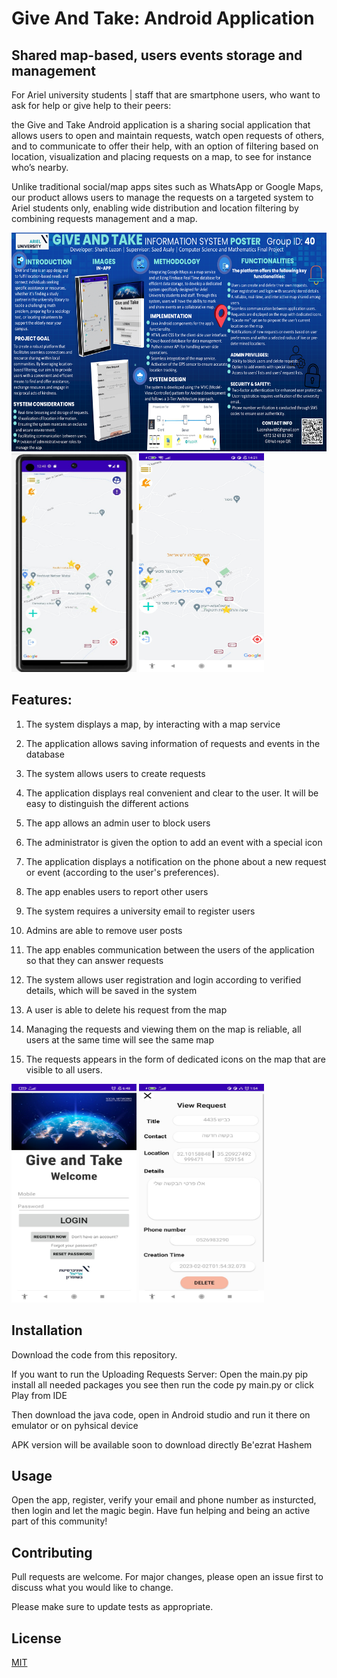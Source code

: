 # Give And Take: Android Application
## Shared map-based, users events storage and management
For Ariel university students | staff that are smartphone users, who want to ask for help or give help to their peers: 

the Give and Take Android application is a sharing social application
that allows users to open and maintain requests, watch open requests of others, and to communicate to offer their help, with an option of filtering based on location, visualization and placing requests on a map, to see for instance who’s nearby.

Unlike traditional social/map apps sites such as WhatsApp or Google Maps, our product allows users to manage the requests on a targeted system to Ariel students only, enabling wide distribution and location filtering by combining requests management and a map.

<img src="Give And Take-poster.png" width="1000" height="350">
<img src="readme_pictures/maps_for_admin.jpg" width="200" height="350">
<img src="readme_pictures/maps_for_reg.jpeg" width="200" height="350">


## Features:

1) The system displays a map, by interacting with a map service

2) The application allows saving information of requests and events in the database

3) The system allows users to create requests

4) The application displays real convenient and clear to the user.  It will be easy to distinguish the different actions

5) The app allows an admin user to block users

6) The administrator is given the option to add an event with a special icon

7) The application displays a notification on the phone about a new request or event (according to the user's preferences).

8) The app enables users to report other users

9) The system requires a university email to register users

10) Admins are able to remove user posts

11) The app enables communication between the users of the application 
    so that they can answer requests

12) The system allows user registration and login according to verified details, which will be saved in the system

13) A user is able to delete his request from the map

13) Managing the requests and viewing them on the map is reliable,
    all users at the same time will see the same map

14) The requests appears in the form of dedicated icons on the map that
    are visible to all users.
    
<img src="readme_pictures/login.jpeg" width="200" height="350">
<img src="readme_pictures/watch_request_a.jpeg" width="200" height="350">

## Installation

Download the code from this repository.

If you want to run the Uploading Requests Server:
Open the main.py
pip install all needed packages you see
then run the code py main.py
or click Play from IDE

Then download the java code, 
open in Android studio and run it there
on emulator or on pyhsical device

APK version will be available soon to download directly Be'ezrat Hashem

## Usage

Open the app, register, verify your email and phone number as insturcted,
then login and let the magic begin.
Have fun helping and being an active part of this community!

## Contributing

Pull requests are welcome. For major changes, please open an issue first
to discuss what you would like to change.

Please make sure to update tests as appropriate.


## License

[MIT](https://choosealicense.com/licenses/mit/)
